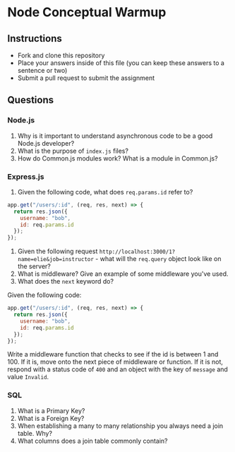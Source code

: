 # Node Conceptual Warmup

## Instructions

- Fork and clone this repository
- Place your answers inside of this file (you can keep these answers to a sentence or two)
- Submit a pull request to submit the assignment

## Questions

### Node.js

1.  Why is it important to understand asynchronous code to be a good Node.js developer?
1.  What is the purpose of `index.js` files?
1.  How do Common.js modules work? What is a module in Common.js?

### Express.js

1.  Given the following code, what does `req.params.id` refer to?

```js
app.get("/users/:id", (req, res, next) => {
  return res.json({
    username: "bob",
    id: req.params.id
  });
});
```

1.  Given the following request `http://localhost:3000/1?name=elie&job=instructor` - what will the `req.query` object look like on the server?
1.  What is middleware? Give an example of some middleware you've used.
1.  What does the `next` keyword do?

Given the following code:

```js
app.get("/users/:id", (req, res, next) => {
  return res.json({
    username: "bob",
    id: req.params.id
  });
});
```

Write a middleware function that checks to see if the id is between 1 and 100. If it is, move onto the next piece of middleware or function. If it is not, respond with a status code of `400` and an object with the key of `message` and value `Invalid`.

### SQL

1.  What is a Primary Key?
2.  What is a Foreign Key?
3.  When establishing a many to many relationship you always need a join table. Why?
4.  What columns does a join table commonly contain?
